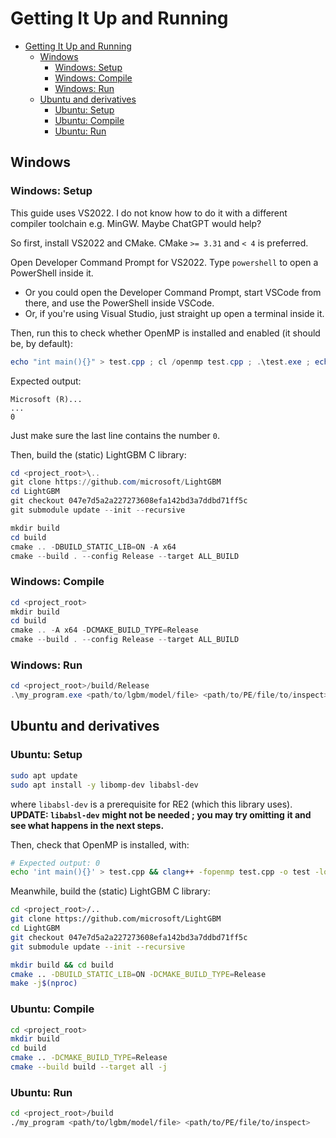 # Getting It Up and Running

- [Getting It Up and Running](#getting-it-up-and-running)
  - [Windows](#windows)
    - [Windows: Setup](#windows-setup)
    - [Windows: Compile](#windows-compile)
    - [Windows: Run](#windows-run)
  - [Ubuntu and derivatives](#ubuntu-and-derivatives)
    - [Ubuntu: Setup](#ubuntu-setup)
    - [Ubuntu: Compile](#ubuntu-compile)
    - [Ubuntu: Run](#ubuntu-run)

## Windows

### Windows: Setup

This guide uses VS2022. I do not know
how to do it with a different compiler
toolchain e.g. MinGW. Maybe ChatGPT
would help?

So first, install VS2022 and CMake.
CMake `>= 3.31` and `< 4` is preferred.

Open Developer Command Prompt for
VS2022. Type `powershell` to open
a PowerShell inside it.

- Or you could open the Developer Command
    Prompt, start VSCode from there,
    and use the PowerShell inside
    VSCode.
- Or, if you're using Visual Studio,
    just straight up open a terminal
    inside it.

Then, run this to check whether
OpenMP is installed and enabled (it
should be, by default):

```powershell
echo "int main(){}" > test.cpp ; cl /openmp test.cpp ; .\test.exe ; echo $LastExitCode ; rm test.*
```

Expected output:

    Microsoft (R)...
    ...
    0

Just make sure the last line contains the number `0`.

Then, build the (static) LightGBM C library:

```powershell
cd <project_root>\..
git clone https://github.com/microsoft/LightGBM
cd LightGBM
git checkout 047e7d5a2a227273608efa142bd3a7ddbd71ff5c
git submodule update --init --recursive

mkdir build
cd build
cmake .. -DBUILD_STATIC_LIB=ON -A x64
cmake --build . --config Release --target ALL_BUILD
```

### Windows: Compile

```powershell
cd <project_root>
mkdir build
cd build
cmake .. -A x64 -DCMAKE_BUILD_TYPE=Release
cmake --build . --config Release --target ALL_BUILD
```

### Windows: Run

```powershell
cd <project_root>/build/Release
.\my_program.exe <path/to/lgbm/model/file> <path/to/PE/file/to/inspect>
```

## Ubuntu and derivatives

### Ubuntu: Setup

```sh
sudo apt update
sudo apt install -y libomp-dev libabsl-dev
```

where `libabsl-dev` is a prerequisite for RE2
(which this library uses). **UPDATE: `libabsl-dev`**
**might not be needed ; you may try omitting**
**it and see what happens in the next steps.**

Then, check that OpenMP is installed, with:

```sh
# Expected output: 0
echo 'int main(){}' > test.cpp && clang++ -fopenmp test.cpp -o test -lomp && rm -f test.cpp && rm -f test && echo $?
```

Meanwhile, build the (static) LightGBM C library:

```sh
cd <project_root>/..
git clone https://github.com/microsoft/LightGBM
cd LightGBM
git checkout 047e7d5a2a227273608efa142bd3a7ddbd71ff5c
git submodule update --init --recursive

mkdir build && cd build
cmake .. -DBUILD_STATIC_LIB=ON -DCMAKE_BUILD_TYPE=Release
make -j$(nproc)
```

### Ubuntu: Compile

```sh
cd <project_root>
mkdir build
cd build
cmake .. -DCMAKE_BUILD_TYPE=Release
cmake --build build --target all -j
```

### Ubuntu: Run

```sh
cd <project_root>/build
./my_program <path/to/lgbm/model/file> <path/to/PE/file/to/inspect>
```
